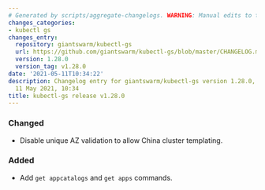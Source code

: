 ```yaml
---
# Generated by scripts/aggregate-changelogs. WARNING: Manual edits to this files will be overwritten.
changes_categories:
- kubectl gs
changes_entry:
  repository: giantswarm/kubectl-gs
  url: https://github.com/giantswarm/kubectl-gs/blob/master/CHANGELOG.md#1280---2021-05-11
  version: 1.28.0
  version_tag: v1.28.0
date: '2021-05-11T10:34:22'
description: Changelog entry for giantswarm/kubectl-gs version 1.28.0, published on
  11 May 2021, 10:34
title: kubectl-gs release v1.28.0
---
```


### Changed
- Disable unique AZ validation to allow China cluster templating.
### Added
- Add `get appcatalogs` and `get apps` commands.
